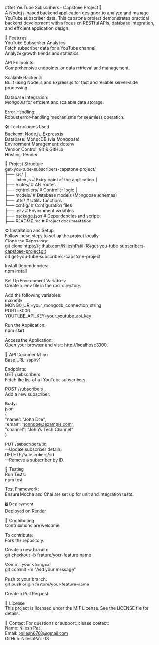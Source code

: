 #Get YouTube Subscribers - Capstone Project 🎥  
A Node.js-based backend application designed to analyze and manage YouTube subscriber data. This capstone project demonstrates practical backend development with a focus on RESTful APIs, database integration, and efficient application   design.  

🚀 Features  
YouTube Subscriber Analytics:  
Fetch subscriber data for a YouTube channel.  
Analyze growth trends and statistics. 

API Endpoints:  
Comprehensive endpoints for data retrieval and management.  

Scalable Backend:    
Built using Node.js and Express.js for fast and reliable server-side processing.  

Database Integration:  
MongoDB for efficient and scalable data storage.  

Error Handling:  
Robust error-handling mechanisms for seamless operation.  

🛠️ Technologies Used  
Backend: Node.js, Express.js  
Database: MongoDB (via Mongoose)  
Environment Management: dotenv  
Version Control: Git & GitHub  
Hosting: Render  


📁 Project Structure  
get-you-tube-subscribers-capstone-project/  
├── src/ │  
├── index.js # Entry point of the application │  
├── routes/ # API routes │  
├── controllers/ # Controller logic │  
├── models/ # Database models (Mongoose schemas) │  
├── utils/ # Utility functions │  
└── config/ # Configuration files  
├── .env # Environment variables  
├── package.json # Dependencies and scripts  
├── README.md # Project documentation  
  

⚙️ Installation and Setup  
Follow these steps to set up the project locally:  
Clone the Repository:  
git clone https://github.com/NileshPatil-18/get-you-tube-subscribers-capstone-project.git  
cd get-you-tube-subscribers-capstone-project  

Install Dependencies:  
npm install  

Set Up Environment Variables:  
Create a .env file in the root directory.  

Add the following variables:  
makefile  
MONGO_URI=your_mongodb_connection_string  
PORT=3000  
YOUTUBE_API_KEY=your_youtube_api_key  


Run the Application:  
npm start  

Access the Application:  
Open your browser and visit: http://localhost:3000.  

📖 API Documentation  
Base URL: /api/v1  

Endpoints:  
GET /subscribers  
Fetch the list of all YouTube subscribers.

POST /subscribers  
Add a new subscriber.  

Body:  
json  
{  
"name": "John Doe",  
"email": "johndoe@example.com",  
"channel": "John's Tech Channel"  
}    

PUT /subscribers/:id  
--Update subscriber details.  
DELETE /subscribers/:id   
--Remove a subscriber by ID.  


🧪 Testing  
Run Tests:  
npm test  

Test Framework:  
Ensure Mocha and Chai are set up for unit and integration tests.  

🖥️ Deployment  
Deployed on Render  

🌟 Contributing  
Contributions are welcome!  

To contribute:  
Fork the repository.  
  
Create a new branch:    
git checkout -b feature/your-feature-name  

Commit your changes:  
git commit -m "Add your message"  

Push to your branch:  
git push origin feature/your-feature-name  

Create a Pull Request.  

📝 License  
This project is licensed under the MIT License. See the LICENSE file for details.  

📧 Contact For questions or support, please contact:  
Name: Nilesh Patil  
Email: pnilesh6768@gmail.com  
GitHub: NileshPatil-18  
